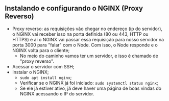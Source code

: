 ## Instalando e configurando o NGINX (Proxy Reverso)

- Proxy reverso: as requisições vão chegar no endereço (ip do servidor), o NGINX vai receber isso na porta definida (80 ou 443, HTTP ou HTTPS) e aí o NGINX vai passar essa requisição para nosso servidor na porta 3000 para "falar" com o Node. Com isso, o Node responde e o NGINX volta para o cliente;
    - No meio do caminho vamos ter um servidor, e isso é chamado de "proxy reverso".
- Acessar o servidor com SSH;
- Instalar o NGINX;
    - `sudo apt install nginx`;
    - Verificar se o NGINX já foi iniciado: `sudo systemctl status nginx`;
    - Se ele já estiver ativo, já deve haver uma página de boas vindas do NGINX acessando o IP do servidor.